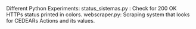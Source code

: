 Different Python Experiments:
status_sistemas.py : Check for 200 OK HTTPs status printed in colors.
webscraper.py: Scraping system that looks for CEDEARs Actions and its values.
